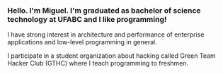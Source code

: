 ### Hello. I'm Miguel. I'm graduated as bachelor of science technology at UFABC and I like programming!

I have strong interest in architecture and performance of enterprise applications and low-level programming in general.

I participate in a student organization about hacking called Green Team Hacker Club (GTHC) where I teach programming to freshmen.
